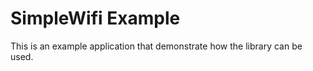 ﻿SimpleWifi Example
==========

This is an example application that demonstrate how the library can be used.